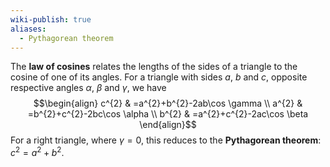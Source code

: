 ```yaml
---
wiki-publish: true
aliases:
  - Pythagorean theorem
---
```

The **law of cosines** relates the lengths of the sides of a triangle to the cosine of one of its angles. For a triangle with sides $a$, $b$ and $c$, opposite respective angles $\alpha$, $\beta$ and $\gamma$, we have
$$\begin{align}
c^{2} & =a^{2}+b^{2}-2ab\cos \gamma \\
a^{2} & =b^{2}+c^{2}-2bc\cos \alpha \\
b^{2} & =a^{2}+c^{2}-2ac\cos \beta
\end{align}$$
For a right triangle, where $\gamma=0$, this reduces to the **Pythagorean theorem**: $c^{2}=a^{2}+b^{2}$.